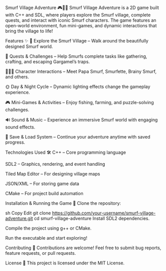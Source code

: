 Smurf Village Adventure 🎮🌲🏡
Smurf Village Adventure is a 2D game built with C++ and SDL, where players explore the Smurf village, complete quests, and interact with iconic Smurf characters. The game features an open-world environment, fun mini-games, and dynamic interactions that bring the village to life!

Features ✨
🏡 Explore the Smurf Village – Walk around the beautifully designed Smurf world.

🎯 Quests & Challenges – Help Smurfs complete tasks like gathering, crafting, and escaping Gargamel’s traps.

🧑‍🤝‍🧑 Character Interactions – Meet Papa Smurf, Smurfette, Brainy Smurf, and others.

🌞 Day & Night Cycle – Dynamic lighting effects change the gameplay experience.

🎮 Mini-Games & Activities – Enjoy fishing, farming, and puzzle-solving challenges.

🔊 Sound & Music – Experience an immersive Smurf world with engaging sound effects.

💾 Save & Load System – Continue your adventure anytime with saved progress.

Technologies Used 🛠️
C++ – Core programming language

SDL2 – Graphics, rendering, and event handling

Tiled Map Editor – For designing village maps

JSON/XML – For storing game data

CMake – For project build automation

Installation & Running the Game 🚀
Clone the repository:

sh
Copy
Edit
git clone https://github.com/your-username/smurf-village-adventure.git
cd smurf-village-adventure
Install SDL2 dependencies.

Compile the project using g++ or CMake.

Run the executable and start exploring!

Contributing 🤝
Contributions are welcome! Feel free to submit bug reports, feature requests, or pull requests.

License 📜
This project is licensed under the MIT License.
